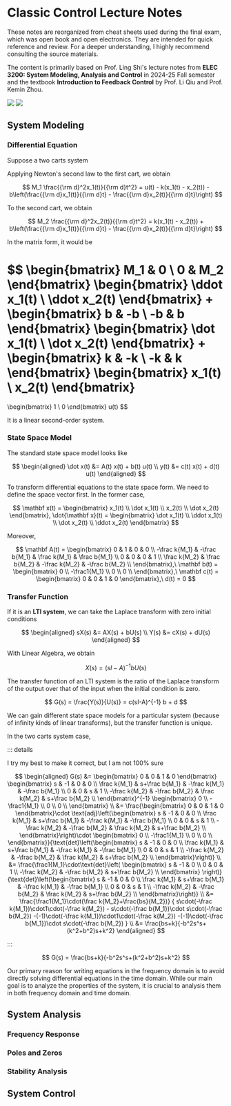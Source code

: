 # Classic Control Lecture Notes

These notes are reorganized from cheat sheets used during the final exam, which was open book and open electronics. They are intended for quick reference and review. For a deeper understanding, I highly recommend consulting the source materials.

<CenteredImg src="https://feedback.hkust.edu.hk/resources/image/_book-cover.png" />

The content is primarily based on Prof. Ling Shi's lecture notes from **ELEC 3200: System Modeling, Analysis and Control** in 2024-25 Fall semester and the textbook **Introduction to Feedback Control** by Prof. Li Qiu and Prof. Kemin Zhou.

<Badges>
    <img src="/tags/hkust.svg">
    <img src="/tags/control.svg">
</Badges>

## System Modeling

### Differential Equation

Suppose a two carts system

<CenteredImg src="https://www.researchgate.netation/3478143/figure/fig1/AS:394705897574404@1471116627491/Two-mass-spring-damper-system.png" width=60% />

Applying Newton's second law to the first cart, we obtain

$$
M_1 \frac{{\rm d}^2x_1(t)}{{\rm d}t^2} = u(t) - k(x_1(t) - x_2(t)) - b\left(\frac{{\rm d}x_1(t)}{{\rm d}t} - \frac{{\rm d}x_2(t)}{{\rm d}t}\right)
$$

To the second cart, we obtain

$$
M_2 \frac{{\rm d}^2x_2(t)}{{\rm d}t^2} = k(x_1(t) - x_2(t)) + b\left(\frac{{\rm d}x_1(t)}{{\rm d}t} - \frac{{\rm d}x_2(t)}{{\rm d}t}\right)
$$

In the matrix form, it would be

$$
\begin{bmatrix}
M_1 & 0 \\ 0 & M_2
\end{bmatrix}
\begin{bmatrix}
\ddot x_1(t) \\ \ddot x_2(t)
\end{bmatrix}
+
\begin{bmatrix}
b & -b \\ -b & b
\end{bmatrix}
\begin{bmatrix}
\dot x_1(t) \\ \dot x_2(t)
\end{bmatrix}
+
\begin{bmatrix}
k & -k \\ -k & k
\end{bmatrix}
\begin{bmatrix}
x_1(t) \\ x_2(t)
\end{bmatrix}
=
\begin{bmatrix}
1 \\ 0
\end{bmatrix}
u(t)
$$

It is a linear second-order system.

### State Space Model

The standard state space model looks like

$$
\begin{aligned}
\dot x(t) &= A(t) x(t) + b(t) u(t) \\
y(t) &= c(t) x(t) + d(t) u(t)
\end{aligned}
$$

To transform differential equations to the state space form. We need to define the space vector first. In the former case,

$$
\mathbf x(t) = \begin{bmatrix}
x_1(t) \\ \dot x_1(t) \\ x_2(t) \\ \dot x_2(t)
\end{bmatrix},
\dot{\mathbf x}(t) = \begin{bmatrix}
\dot x_1(t) \\ \ddot x_1(t) \\ \dot x_2(t) \\ \ddot x_2(t)
\end{bmatrix}
$$

Moreover,

$$
\mathbf A(t) = \begin{bmatrix}
0 & 1 & 0 & 0 \\
-\frac k{M_1} & -\frac b{M_1} & \frac k{M_1} & \frac b{M_1} \\
0 & 0 & 0 & 1 \\
\frac k{M_2} & \frac b{M_2} & -\frac k{M_2} & -\frac b{M_2} \\
\end{bmatrix},\
\mathbf b(t) = \begin{bmatrix}
0 \\ -\frac1{M_1} \\ 0 \\ 0 \\
\end{bmatrix},\
\mathbf c(t) = \begin{bmatrix}
0 & 0 & 1 & 0
\end{bmatrix},\
d(t) = 0
$$

### Transfer Function

If it is an **LTI system**, we can take the Laplace transform with zero initial conditions

$$
\begin{aligned}
sX(s) &= AX(s) + bU(s) \\
Y(s) &= cX(s) + dU(s)
\end{aligned}
$$

With Linear Algebra, we obtain

$$
X(s) = (sI-A)^{-1} b U(s)
$$

The transfer function of an LTI system is the ratio of the Laplace transform of the output over that of the input when the initial condition is zero.

$$
G(s) = \frac{Y(s)}{U(s)} = c(sI-A)^{-1} b + d
$$

We can gain different state space models for a particular system (because of infinity kinds of linear transforms), but the transfer function is unique.

In the two carts system case,

::: details

I try my best to make it correct, but I am not 100% sure

$$
\begin{aligned}
G(s) &= \begin{bmatrix}
0 & 0 & 1 & 0
\end{bmatrix}
\begin{bmatrix}
s & -1 & 0 & 0 \\
\frac k{M_1} & s+\frac b{M_1} & -\frac k{M_1} & -\frac b{M_1} \\
0 & 0 & s & 1 \\
-\frac k{M_2} & -\frac b{M_2} & \frac k{M_2} & s+\frac b{M_2} \\
\end{bmatrix}^{-1}
\begin{bmatrix}
0 \\ -\frac1{M_1} \\ 0 \\ 0 \\
\end{bmatrix} \\
&= \frac{\begin{bmatrix}
0 & 0 & 1 & 0
\end{bmatrix}\cdot
\text{adj}\left(\begin{bmatrix}
s & -1 & 0 & 0 \\
\frac k{M_1} & s+\frac b{M_1} & -\frac k{M_1} & -\frac b{M_1} \\
0 & 0 & s & 1 \\
-\frac k{M_2} & -\frac b{M_2} & \frac k{M_2} & s+\frac b{M_2} \\
\end{bmatrix}\right)\cdot
\begin{bmatrix}
0 \\ -\frac1{M_1} \\ 0 \\ 0 \\
\end{bmatrix}}{\text{det}\left(\begin{bmatrix}
s & -1 & 0 & 0 \\
\frac k{M_1} & s+\frac b{M_1} & -\frac k{M_1} & -\frac b{M_1} \\
0 & 0 & s & 1 \\
-\frac k{M_2} & -\frac b{M_2} & \frac k{M_2} & s+\frac b{M_2} \\
\end{bmatrix}\right)} \\
&= \frac{\frac1{M_1}\cdot\text{det}\left(
\begin{bmatrix}
s & -1 & 0 \\
0 & 0 & 1 \\
-\frac k{M_2} & -\frac b{M_2} & s+\frac b{M_2} \\
\end{bmatrix}
\right)}
{\text{det}\left(\begin{bmatrix}
s & -1 & 0 & 0 \\
\frac k{M_1} & s+\frac b{M_1} & -\frac k{M_1} & -\frac b{M_1} \\
0 & 0 & s & 1 \\
-\frac k{M_2} & -\frac b{M_2} & \frac k{M_2} & s+\frac b{M_2} \\
\end{bmatrix}\right)} \\
&=
\frac{\frac1{M_1}\cdot(\frac k{M_2}+\frac{bs}{M_2})}
{
    s\cdot(-\frac k{M_1})\cdot1\cdot(-\frac k{M_2})
    - s\cdot(-\frac b{M_1})\cdot s\cdot(-\frac b{M_2})
    -(-1)\cdot(-\frac k{M_1})\cdot1\cdot(-\frac k{M_2})
    -(-1)\cdot(-\frac b{M_1})\cdot s\cdot(-\frac b{M_2})
} \\
&= \frac{bs+k}{-b^2s^s+(k^2+b^2)s+k^2}
\end{aligned}
$$

:::

$$
G(s) = \frac{bs+k}{-b^2s^s+(k^2+b^2)s+k^2}
$$

Our primary reason for writing equations in the frequency domain is to avoid directly solving differential equations in the time domain. While our main goal is to analyze the properties of the system, it is crucial to analysis them in both frequency domain and time domain.

## System Analysis

### Frequency Response

### Poles and Zeros

### Stability Analysis

## System Control
